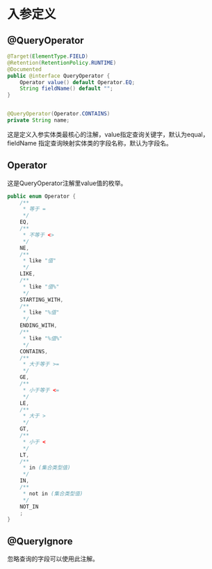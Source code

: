 # 入参定义

## @QueryOperator

```java
@Target(ElementType.FIELD)
@Retention(RetentionPolicy.RUNTIME)
@Documented
public @interface QueryOperator {
    Operator value() default Operator.EQ;
    String fieldName() default "";
}
```

```java

@QueryOperator(Operator.CONTAINS)
private String name;

```

这是定义入参实体类最核心的注解，value指定查询关键字，默认为equal，fieldName 指定查询映射实体类的字段名称，默认为字段名。


## Operator

这是QueryOperator注解里value值的枚举。

```java
public enum Operator {
    /**
     * 等于 =
     */
    EQ,
    /**
     * 不等于 <>
     */
    NE,
    /**
     * like "值"
     */
    LIKE,
    /**
     * like "值%"
     */
    STARTING_WITH,
    /**
     * like "%值"
     */
    ENDING_WITH,
    /**
     * like "%值%"
     */
    CONTAINS,
    /**
     * 大于等于 >=
     */
    GE,
    /**
     * 小于等于 <=
     */
    LE,
    /**
     * 大于 >
     */
    GT,
    /**
     * 小于 <
     */
    LT,
    /**
     * in (集合类型值)
     */
    IN,
    /**
     * not in (集合类型值)
     */
    NOT_IN
    ;
}
```

## @QueryIgnore

忽略查询的字段可以使用此注解。